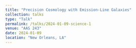```yaml
---
title: "Precision Cosmology with Emission-Line Galaxies"
collection: talks
type: "Talk"
permalink: /talks/2024-01-09-science-1
venue: "AAS 243"
date: 2024-01-09
location: "New Orleans, LA"
---
```

